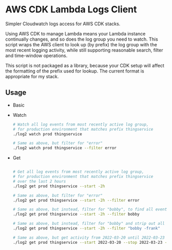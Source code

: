 # AWS CDK Lambda Logs Client
Simpler Cloudwatch logs access for AWS CDK stacks.

Using AWS CDK to manage Lambda means your Lambda instance continually changes, and so does the log group you need to watch. This script wraps the AWS client to look up (by prefix) the log group with the most recent logging activity, while still supporting reasonable search, filter and time-window operations. 

This script is not packaged as a library, because your CDK setup will affect the formatting of the prefix used for lookup. The current format is appropriate for my stack.

## Usage

- Basic

- Watch
    ```sh
    # Watch all log events from most recently active log group,
    # for production environment that matches prefix thingservice
    ./log2 watch prod thingservice

    # Same as above, but filter for "error"
    ./log2 watch prod thingservice --filter error
    ```

- Get
    ```sh

    # Get all log events from most recently active log group,
    # for production environment that matches prefix thingservice
    # over the last 2 hours
    ./log2 get prod thingservice --start -2h

    # Same as above, but filter for "error"
    ./log2 get prod thingservice --start -2h --filter error

    # Same as above, but instead, filter for "bobby", to find all events for bobby@mail.com
    ./log2 get prod thingservice --start -2h --filter bobby

    # Same as above, but instead, filter for "bobby" and strip out all lines with "frank"
    ./log2 get prod thingservice --start -2h --filter "bobby -frank"

    # Same as above, but get activity from 2022-03-20 until 2022-03-23 
    ./log2 get prod thingservice --start 2022-03-20 --stop 2022-03-23 --filter error
    ```
